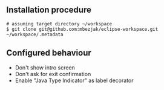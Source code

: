 ## Installation procedure

    # assuming target directory ~/workspace
    $ git clone git@github.com:mbezjak/eclipse-workspace.git ~/workspace/.metadata

## Configured behaviour

 * Don't show intro screen
 * Don't ask for exit confirmation
 * Enable "Java Type Indicator" as label decorator
